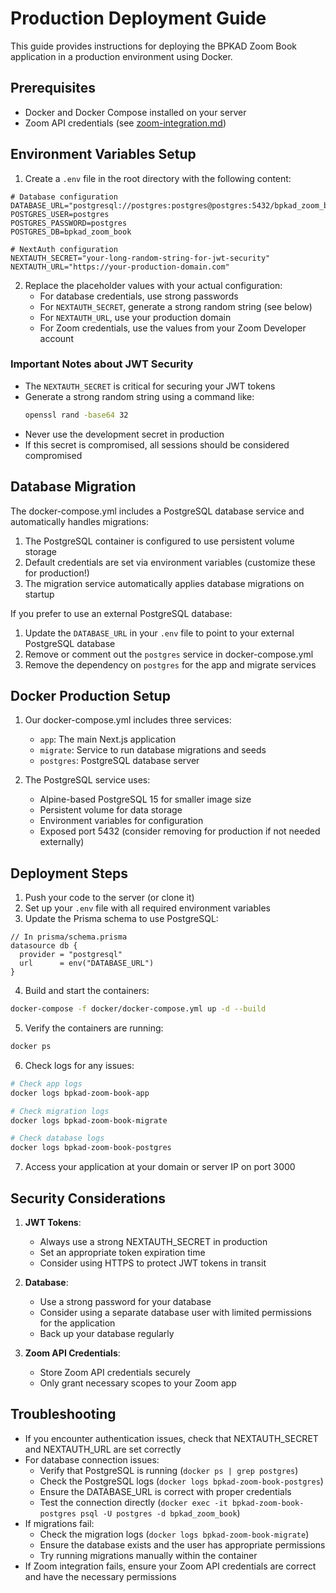 # Production Deployment Guide

This guide provides instructions for deploying the BPKAD Zoom Book application in a production environment using Docker.

## Prerequisites

- Docker and Docker Compose installed on your server
- Zoom API credentials (see [zoom-integration.md](./zoom-integration.md))

## Environment Variables Setup

1. Create a `.env` file in the root directory with the following content:

```
# Database configuration
DATABASE_URL="postgresql://postgres:postgres@postgres:5432/bpkad_zoom_book"
POSTGRES_USER=postgres
POSTGRES_PASSWORD=postgres
POSTGRES_DB=bpkad_zoom_book

# NextAuth configuration
NEXTAUTH_SECRET="your-long-random-string-for-jwt-security"
NEXTAUTH_URL="https://your-production-domain.com"
```

2. Replace the placeholder values with your actual configuration:
   - For database credentials, use strong passwords
   - For `NEXTAUTH_SECRET`, generate a strong random string (see below)
   - For `NEXTAUTH_URL`, use your production domain
   - For Zoom credentials, use the values from your Zoom Developer account

### Important Notes about JWT Security

- The `NEXTAUTH_SECRET` is critical for securing your JWT tokens
- Generate a strong random string using a command like:
  ```bash
  openssl rand -base64 32
  ```
- Never use the development secret in production
- If this secret is compromised, all sessions should be considered compromised

## Database Migration

The docker-compose.yml includes a PostgreSQL database service and automatically handles migrations:

1. The PostgreSQL container is configured to use persistent volume storage
2. Default credentials are set via environment variables (customize these for production!)
3. The migration service automatically applies database migrations on startup

If you prefer to use an external PostgreSQL database:
1. Update the `DATABASE_URL` in your `.env` file to point to your external PostgreSQL database
2. Remove or comment out the `postgres` service in docker-compose.yml
3. Remove the dependency on `postgres` for the app and migrate services

## Docker Production Setup

1. Our docker-compose.yml includes three services:
   - `app`: The main Next.js application
   - `migrate`: Service to run database migrations and seeds
   - `postgres`: PostgreSQL database server

2. The PostgreSQL service uses:
   - Alpine-based PostgreSQL 15 for smaller image size
   - Persistent volume for data storage
   - Environment variables for configuration
   - Exposed port 5432 (consider removing for production if not needed externally)

## Deployment Steps

1. Push your code to the server (or clone it)
2. Set up your `.env` file with all required environment variables
3. Update the Prisma schema to use PostgreSQL:

```
// In prisma/schema.prisma
datasource db {
  provider = "postgresql"
  url      = env("DATABASE_URL")
}
```

4. Build and start the containers:

```bash
docker-compose -f docker/docker-compose.yml up -d --build
```

5. Verify the containers are running:

```bash
docker ps
```

6. Check logs for any issues:

```bash
# Check app logs
docker logs bpkad-zoom-book-app

# Check migration logs
docker logs bpkad-zoom-book-migrate

# Check database logs
docker logs bpkad-zoom-book-postgres
```

7. Access your application at your domain or server IP on port 3000

## Security Considerations

1. **JWT Tokens**:
   - Always use a strong NEXTAUTH_SECRET in production
   - Set an appropriate token expiration time
   - Consider using HTTPS to protect JWT tokens in transit

2. **Database**:
   - Use a strong password for your database
   - Consider using a separate database user with limited permissions for the application
   - Back up your database regularly

3. **Zoom API Credentials**:
   - Store Zoom API credentials securely
   - Only grant necessary scopes to your Zoom app

## Troubleshooting

- If you encounter authentication issues, check that NEXTAUTH_SECRET and NEXTAUTH_URL are set correctly
- For database connection issues:
  - Verify that PostgreSQL is running (`docker ps | grep postgres`)
  - Check the PostgreSQL logs (`docker logs bpkad-zoom-book-postgres`)
  - Ensure the DATABASE_URL is correct with proper credentials
  - Test the connection directly (`docker exec -it bpkad-zoom-book-postgres psql -U postgres -d bpkad_zoom_book`)
- If migrations fail:
  - Check the migration logs (`docker logs bpkad-zoom-book-migrate`)
  - Ensure the database exists and the user has appropriate permissions
  - Try running migrations manually within the container
- If Zoom integration fails, ensure your Zoom API credentials are correct and have the necessary permissions 
